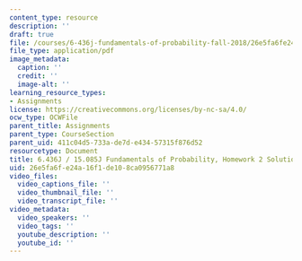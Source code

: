 ```yaml
---
content_type: resource
description: ''
draft: true
file: /courses/6-436j-fundamentals-of-probability-fall-2018/26e5fa6fe24a16f1de108ca0956771a8_MIT6_436JF18_hw2solutions.pdf
file_type: application/pdf
image_metadata:
  caption: ''
  credit: ''
  image-alt: ''
learning_resource_types:
- Assignments
license: https://creativecommons.org/licenses/by-nc-sa/4.0/
ocw_type: OCWFile
parent_title: Assignments
parent_type: CourseSection
parent_uid: 411c04d5-733a-de7d-e434-57315f876d52
resourcetype: Document
title: 6.436J / 15.085J Fundamentals of Probability, Homework 2 Solutions
uid: 26e5fa6f-e24a-16f1-de10-8ca0956771a8
video_files:
  video_captions_file: ''
  video_thumbnail_file: ''
  video_transcript_file: ''
video_metadata:
  video_speakers: ''
  video_tags: ''
  youtube_description: ''
  youtube_id: ''
---
```

